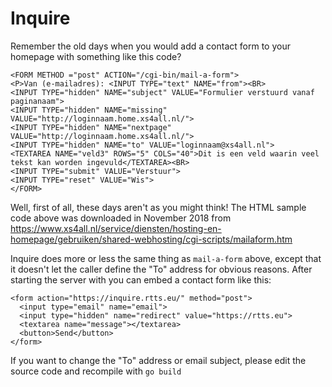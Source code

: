 Inquire
=======

Remember the old days when you would add a contact form to your
homepage with something like this code?

    <FORM METHOD ="post" ACTION="/cgi-bin/mail-a-form">
    <P>Van (e-mailadres): <INPUT TYPE="text" NAME="from"><BR>
    <INPUT TYPE="hidden" NAME="subject" VALUE="Formulier verstuurd vanaf paginanaam">
    <INPUT TYPE="hidden" NAME="missing" VALUE="http://loginnaam.home.xs4all.nl/">
    <INPUT TYPE="hidden" NAME="nextpage" VALUE="http://loginnaam.home.xs4all.nl/">
    <INPUT TYPE="hidden" NAME="to" VALUE="loginnaam@xs4all.nl">
    <TEXTAREA NAME="veld3" ROWS="5" COLS="40">Dit is een veld waarin veel tekst kan worden ingevuld</TEXTAREA><BR>
    <INPUT TYPE="submit" VALUE="Verstuur">
    <INPUT TYPE="reset" VALUE="Wis">
    </FORM>

Well, first of all, these days aren't as you might think! The HTML
sample code above was downloaded in November 2018 from
https://www.xs4all.nl/service/diensten/hosting-en-homepage/gebruiken/shared-webhosting/cgi-scripts/mailaform.htm

Inquire does more or less the same thing as `mail-a-form` above,
except that it doesn't let the caller define the "To" address for
obvious reasons. After starting the server with you can embed a
contact form like this:

    <form action="https://inquire.rtts.eu/" method="post">
      <input type="email" name="email">
      <input type="hidden" name="redirect" value="https://rtts.eu">
      <textarea name="message"></textarea>
      <button>Send</button>
    </form>

If you want to change the "To" address or email subject, please edit
the source code and recompile with `go build`

